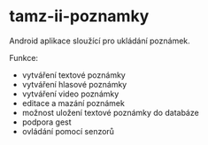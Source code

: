 # tamz-ii-poznamky

Android aplikace sloužící pro ukládání poznámek.

Funkce:
- vytváření textové poznámky
- vytváření hlasové poznámky
- vytváření video poznámky
- editace a mazání poznámek
- možnost uložení textové poznámky do databáze
- podpora gest
- ovládání pomocí senzorů
